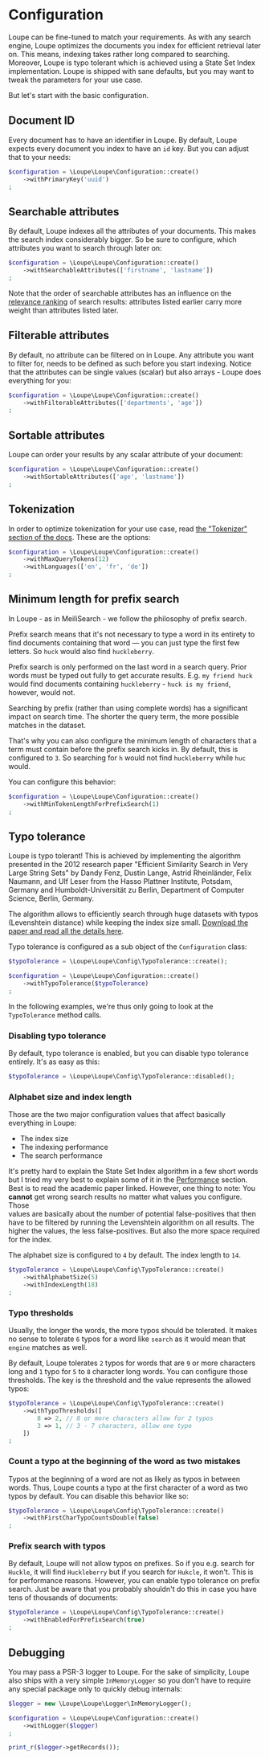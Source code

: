 # Configuration

Loupe can be fine-tuned to match your requirements. As with any search engine, Loupe optimizes the documents you index
for efficient retrieval later on. This means, indexing takes rather long compared to searching.
Moreover, Loupe is typo tolerant which is achieved using a State Set Index implementation. Loupe is shipped with 
sane defaults, but you may want to tweak the parameters for your use case.

But let's start with the basic configuration. 

## Document ID

Every document has to have an identifier in Loupe. By default, Loupe expects every document you index to have an `id` 
key. But you can adjust that to your needs: 

```php
$configuration = \Loupe\Loupe\Configuration::create()
    ->withPrimaryKey('uuid')
;
```

## Searchable attributes

By default, Loupe indexes all the attributes of your documents. This makes the search index considerably bigger.
So be sure to configure, which attributes you want to search through later on:

```php
$configuration = \Loupe\Loupe\Configuration::create()
    ->withSearchableAttributes(['firstname', 'lastname'])
;
```

Note that the order of searchable attributes has an influence on the [relevance ranking](./ranking.md) of search
results: attributes listed earlier carry more weight than attributes listed later.

## Filterable attributes

By default, no attribute can be filtered on in Loupe. Any attribute you want to filter for, needs to be defined as 
such before you start indexing. Notice that the attributes can be single values (scalar) but also arrays - Loupe 
does everything for you:

```php
$configuration = \Loupe\Loupe\Configuration::create()
    ->withFilterableAttributes(['departments', 'age'])
;
```

## Sortable attributes

Loupe can order your results by any scalar attribute of your document:

```php
$configuration = \Loupe\Loupe\Configuration::create()
    ->withSortableAttributes(['age', 'lastname'])
;
```

## Tokenization

In order to optimize tokenization for your use case, read [the "Tokenizer" section of the docs](tokenizer.md). These 
are the options:

```php
$configuration = \Loupe\Loupe\Configuration::create()
    ->withMaxQueryTokens(12)
    ->withLanguages(['en', 'fr', 'de'])
;
```


## Minimum length for prefix search

In Loupe - as in MeiliSearch - we follow the philosophy of prefix search. 

Prefix search means that it's not necessary to type a word in its entirety to find documents containing that 
word — you can just type the first few letters. So `huck` would also find `huckleberry`.

Prefix search is only performed on the last word in a search query. Prior words must be typed out fully to get 
accurate results. E.g. `my friend huck` would find documents containing `huckleberry` - `huck is my friend`, however, 
would not.

Searching by prefix (rather than using complete words) has a significant impact on search time. 
The shorter the query term, the more possible matches in the dataset.

That's why you can also configure the minimum length of characters that a term must contain before the prefix search 
kicks in. By default, this is configured to `3`. So searching for `h` would not find `huckleberry` while `huc` would.

You can configure this behavior:

```php
$configuration = \Loupe\Loupe\Configuration::create()
    ->withMinTokenLengthForPrefixSearch(1)
;
```

## Typo tolerance

Loupe is typo tolerant! This is achieved by implementing the algorithm presented in the 2012 research paper "Efficient 
Similarity Search in Very Large String Sets" by Dandy Fenz, Dustin Lange, Astrid Rheinländer, Felix Naumann,
and Ulf Leser from the Hasso Plattner Institute, Potsdam, Germany and Humboldt-Universität zu Berlin, Department of
Computer Science, Berlin, Germany.

The algorithm allows to efficiently search through huge datasets with typos (Levenshtein distance) while keeping the
index size small. [Download the paper and read all the details here][Paper].

Typo tolerance is configured as a sub object of the `Configuration` class:

```php
$typoTolerance = \Loupe\Loupe\Config\TypoTolerance::create();

$configuration = \Loupe\Loupe\Configuration::create()
    ->withTypoTolerance($typoTolerance)
;
```

In the following examples, we're thus only going to look at the `TypoTolerance` method calls.

### Disabling typo tolerance

By default, typo tolerance is enabled, but you can disable typo tolerance entirely. It's as easy as this:

```php
$typoTolerance = \Loupe\Loupe\Config\TypoTolerance::disabled();
```

### Alphabet size and index length

Those are the two major configuration values that affect basically everything in Loupe:

- The index size
- The indexing performance
- The search performance

It's pretty hard to explain the State Set Index algorithm in a few short words but I tried my very best to explain 
some of it in the [Performance](performance.md) section. Best is to read the academic paper
linked. However, one thing to note: You **cannot** get wrong search results no matter what values you configure. Those  
values are basically about the number of potential false-positives that then have to be filtered by 
running the Levenshtein algorithm on all results. The higher the values, the less false-positives. But also the more 
space required for the index.

The alphabet size is configured to `4` by default. The index length to `14`.

```php
$typoTolerance = \Loupe\Loupe\Config\TypoTolerance::create()
    ->withAlphabetSize(5)
    ->withIndexLength(18)
;
```

### Typo thresholds

Usually, the longer the words, the more typos should be tolerated. It makes no sense to tolerate `6` typos for a word 
like `search` as it would mean that `engine` matches as well.

By default, Loupe tolerates `2` typos for words that are `9` or more characters long and `1` typo for `5` to `8` 
character long words. You can configure those thresholds. The key is the threshold and the value represents the 
allowed typos:

```php
$typoTolerance = \Loupe\Loupe\Config\TypoTolerance::create()
    ->withTypoThresholds([
        8 => 2, // 8 or more characters allow for 2 typos
        3 => 1, // 3 - 7 characters, allow one typo
    ])
;
```

### Count a typo at the beginning of the word as two mistakes

Typos at the beginning of a word are not as likely as typos in between words. Thus, Loupe counts a
typo at the first character of a word as two typos by default. You can disable this behavior like so:

```php
$typoTolerance = \Loupe\Loupe\Config\TypoTolerance::create()
    ->withFirstCharTypoCountsDouble(false)
;
```

### Prefix search with typos

By default, Loupe will not allow typos on prefixes. So if you e.g. search for `Huckle`, it will find `Huckleberry` 
but if you search for `Hukcle`, it won't. This is for performance reasons. However, you can enable typo tolerance on 
prefix search. Just be aware that you probably shouldn't do this in case you have tens of thousands of documents:

```php
$typoTolerance = \Loupe\Loupe\Config\TypoTolerance::create()
    ->withEnabledForPrefixSearch(true)
;
```

## Debugging

You may pass a PSR-3 logger to Loupe. For the sake of simplicity, Loupe also ships with a very simple 
`InMemoryLogger` so you don't have to require any special package only to quickly debug internals:

```php
$logger = new \Loupe\Loupe\Logger\InMemoryLogger();

$configuration = \Loupe\Loupe\Configuration::create()
    ->withLogger($logger)
;

print_r($logger->getRecords());
```


[Paper]: https://hpi.de/oldsite/fileadmin/user_upload/fachgebiete/naumann/publications/PDFs/2012_fenz_efficient.pdf
